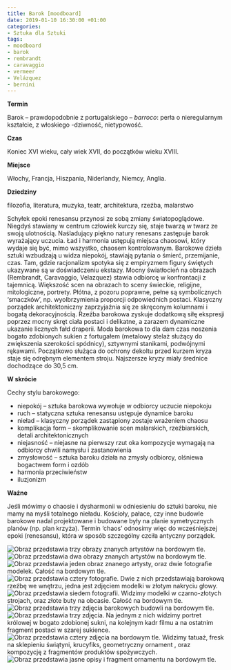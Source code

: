 ```yaml
---
title: Barok [moodboard]
date: 2019-01-10 16:30:00 +01:00
categories:
- Sztuka dla Sztuki
tags:
- moodboard
- barok
- rembrandt
- caravaggio
- vermeer
- Velázquez
- bernini
---
```


**Termin**

Barok – prawdopodobnie z portugalskiego – *barroco*: perła o nieregularnym kształcie, z włoskiego -dziwność, nietypowość.

**Czas**

Koniec XVI wieku, cały wiek XVII, do początków wieku XVIII.

**Miejsce** 

Włochy, Francja, Hiszpania, Niderlandy, Niemcy, Anglia.

**Dziedziny**

filozofia, literatura, muzyka, teatr, architektura, rzeźba, malarstwo

Schyłek epoki renesansu przynosi ze sobą zmiany światopoglądowe. Niegdyś stawiany w centrum człowiek kurczy się, staje twarzą w twarz ze swoją ulotnością. Naśladujący piękno natury renesans zastępuje barok wyrażający uczucia. Ład i harmonia ustępują miejsca chaosowi, który wydaje się być, mimo wszystko, chaosem kontrolowanym. Barokowe dzieła sztuki wzbudzają u widza niepokój, stawiają pytania o śmierć, przemijanie, czas. Tam, gdzie racjonalizm spotyka się z empiryzmem figury świętych ukazywane są w doświadczeniu ekstazy. Mocny światłocień na obrazach (Rembrandt, Caravaggio, Velazquez) stawia odbiorcę w konfrontacji z tajemnicą. Większość scen na obrazach to sceny świeckie, religijne, mitologiczne, portrety. Płótna, z pozoru poprawne, pełne są symbolicznych ‘smaczków’, np. wyolbrzymienia proporcji odpowiednich postaci. Klasyczny porządek architektoniczny zaprzyjaźnia się ze skręconym kolumnami i bogatą dekoracyjnością. Rzeźba barokowa zyskuje dodatkową siłę ekspresji poprzez mocny skręt ciała postaci i delikatne, a zarazem dynamiczne ukazanie licznych fałd draperii. Moda barokowa to dla dam czas noszenia bogato zdobionych sukien z fortugałem (metalowy stelaż służący do zwiększenia szerokości spódnicy), sztywnymi stanikami, podwójnymi rękawami. Początkowo służąca do ochrony dekoltu przed kurzem kryza staje się odrębnym elementem stroju. Najszersze kryzy miały średnice dochodzące do 30,5 cm. 

**W skrócie**

Cechy stylu barokowego:

* niepokój – sztuka barokowa wywołuje w odbiorcy uczucie niepokoju
* ruch – statyczna sztuka renesansu ustępuje dynamice baroku
* nieład – klasyczny porządek zastąpiony zostaje wrażeniem chaosu
* komplikacja form – skomplikowanie scen malarskich, rzeźbiarskich, detali architektonicznych
* niejasność – niejasne na pierwszy rzut oka kompozycje wymagają na odbiorcy chwili namysłu i zastanowienia
* zmysłowość – sztuka baroku działa na zmysły odbiorcy, olśniewa bogactwem form i ozdób
* harmonia przeciwieństw
* iluzjonizm


**Ważne**

Jeśli mówimy o chaosie i dysharmonii w odniesieniu do sztuki baroku, nie mamy na myśli totalnego nieładu. Kościoły, pałace, czy inne budowle barokowe nadal projektowane i budowane były na planie symetrycznych planów (np. plan krzyża). Termin ‘chaos’ odnosimy więc do wcześniejszej epoki (renesansu), która w sposób szczególny czciła antyczny porządek.


![Obraz przedstawia trzy obrazy znanych artystów na bordowym tle.](https://assets1.ello.co/uploads/asset/attachment/8834722/ello-optimized-4d242dc1.jpg)
![Obraz przedstawia dwa obrazy znanych artystów na bordowym tle.](https://assets0.ello.co/uploads/asset/attachment/8834730/ello-optimized-ad8e3610.jpg)
![Obraz przedstawia jeden obraz znanego artysty, oraz dwie fotografie modelek. Całość na bordowym tle.](https://assets1.ello.co/uploads/asset/attachment/8834735/ello-optimized-d7184cdd.jpg)
![Obraz przedstawia cztery fotografie. Dwie z nich przedstawiają barokową rzeźbę we wnętrzu, jedna jest zdjęciem modelki w złotym nakryciu głowy.](https://assets0.ello.co/uploads/asset/attachment/8834740/ello-optimized-b90fbeed.jpg)
![Obraz przedstawia siedem fotografii. Widzimy modelki w czarno-złotych strojach, oraz złote buty na obcasie. Całość na bordowym tle.](https://assets0.ello.co/uploads/asset/attachment/8834746/ello-optimized-e5606328.jpg)
![Obraz przedstawia trzy zdjęcia barokowych budowli na bordowym tle.](https://assets2.ello.co/uploads/asset/attachment/8834750/ello-optimized-69bdc533.jpg)
![Obraz przedstawia trzy zdjęcia. Na jednym z nich widzimy portret królowej w bogato zdobionej sukni, na kolejnym kadr filmu a na ostatnim fragment postaci w szarej sukience.](https://assets0.ello.co/uploads/asset/attachment/8834759/ello-optimized-3f6aaa44.jpg)
![Obraz przedstawia cztery zdjęcia na bordowym tle. Widzimy tatuaż, fresk na sklepieniu świątyni, krucyfiks, geometryczny ornament , oraz kompozycję z fragmentów produktów spożywczych.](https://assets1.ello.co/uploads/asset/attachment/8834761/ello-optimized-ceb9d9a4.jpg)
![Obraz przedstawia jasne opisy i fragment ornamentu na bordowym tle.](https://assets0.ello.co/uploads/asset/attachment/8834764/ello-optimized-dcc86731.jpg)